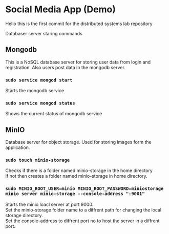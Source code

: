 # Social Media App (Demo)
Hello this is the first commit for the distributed systems lab repository

Databaser server staring commands

## Mongodb
This is a NoSQL database server for storing user data from login and registration. Also users post data in the mongodb server.

### `sudo service mongod start` 
Starts the mongodb service
### `sudo service mongod status`
Shows the current status of mongodb service 
## MinIO
Database server for object storage. Used for storing images form the application.

### `sudo touch minio-storage`
Checks if there is a folder named minio-storage in the home directory <br>
If not then creates a folder named minio-storage in home directory.
### `sudo MINIO_ROOT_USER=minio MINIO_ROOT_PASSWORD=miniostorage minio server minio-storage --console-address ":9001"`
Starts the minio loacl server at port 9000. <br>
Set the minio-storage folder name to a diffrent path for changing the local storage directory. <br>
Set the console-address to diffrent port no to host the server in a diffrent port. 